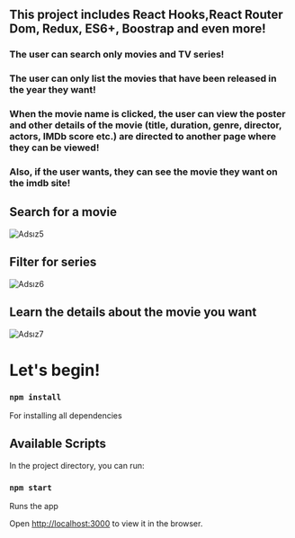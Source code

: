 ## This project includes React Hooks,React Router Dom, Redux, ES6+, Boostrap and even more!
### The user can search only movies and TV series!
### The user can only list the movies that have been released in the year they want!
### When the movie name is clicked, the user can view the poster and other details of the movie (title, duration, genre, director, actors, IMDb score etc.) are directed to another page where they can be viewed!
### Also, if the user wants, they can see the movie they want on the imdb site!

## Search for a movie
![Adsız5](https://user-images.githubusercontent.com/44974863/93000768-2b7d7180-f533-11ea-8f53-f8ff1444f351.png)
## Filter for series
![Adsız6](https://user-images.githubusercontent.com/44974863/93000772-2cae9e80-f533-11ea-8286-810da8d523a2.png)
## Learn the details about the movie you want
![Adsız7](https://user-images.githubusercontent.com/44974863/93000773-2d473500-f533-11ea-8222-27ccd80a9eb8.png)


# Let's begin!

### `npm install`

For installing all dependencies

## Available Scripts

In the project directory, you can run:

### `npm start`

Runs the app

Open [http://localhost:3000](http://localhost:3000) to view it in the browser.



